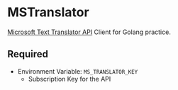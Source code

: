 # MSTranslator

[Microsoft Text Translator API](https://www.microsoft.com/ja-jp/translator/translatorapi.aspx) Client for Golang practice.


## Required

* Environment Variable: `MS_TRANSLATOR_KEY`
    * Subscription Key for the API
